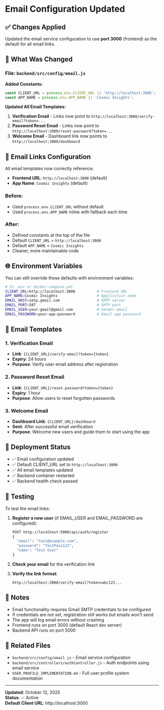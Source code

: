 # Email Configuration Updated

## ✅ Changes Applied

Updated the email service configuration to use **port 3000** (frontend) as the default for all email links.

## 🔧 What Was Changed

### File: `backend/src/config/email.js`

**Added Constants:**
```javascript
const CLIENT_URL = process.env.CLIENT_URL || 'http://localhost:3000';
const APP_NAME = process.env.APP_NAME || 'Cosmic Insights';
```

**Updated All Email Templates:**
1. **Verification Email** - Links now point to `http://localhost:3000/verify-email?token=...`
2. **Password Reset Email** - Links now point to `http://localhost:3000/reset-password?token=...`
3. **Welcome Email** - Dashboard link now points to `http://localhost:3000/dashboard`

## 📧 Email Links Configuration

All email templates now correctly reference:
- **Frontend URL**: `http://localhost:3000` (default)
- **App Name**: `Cosmic Insights` (default)

### Before:
- Used `process.env.CLIENT_URL` without default
- Used `process.env.APP_NAME` inline with fallback each time

### After:
- Defined constants at the top of the file
- Default `CLIENT_URL` = `http://localhost:3000`
- Default `APP_NAME` = `Cosmic Insights`
- Cleaner, more maintainable code

## 🌐 Environment Variables

You can still override these defaults with environment variables:

```bash
# In .env or docker-compose.yml
CLIENT_URL=http://localhost:3000          # Frontend URL
APP_NAME=Cosmic Insights                  # Application name
EMAIL_HOST=smtp.gmail.com                 # SMTP server
EMAIL_PORT=587                            # SMTP port
EMAIL_USER=your-gmail@gmail.com           # Sender email
EMAIL_PASSWORD=your-app-password          # Gmail app password
```

## 📨 Email Templates

### 1. Verification Email
- **Link**: `{CLIENT_URL}/verify-email?token={token}`
- **Expiry**: 24 hours
- **Purpose**: Verify user email address after registration

### 2. Password Reset Email
- **Link**: `{CLIENT_URL}/reset-password?token={token}`
- **Expiry**: 1 hour
- **Purpose**: Allow users to reset forgotten passwords

### 3. Welcome Email
- **Dashboard Link**: `{CLIENT_URL}/dashboard`
- **Sent**: After successful email verification
- **Purpose**: Welcome new users and guide them to start using the app

## 🚀 Deployment Status

- ✅ Email configuration updated
- ✅ Default CLIENT_URL set to `http://localhost:3000`
- ✅ All email templates updated
- ✅ Backend container restarted
- ✅ Backend health check passed

## 🧪 Testing

To test the email links:

1. **Register a new user** (if EMAIL_USER and EMAIL_PASSWORD are configured):
   ```bash
   POST http://localhost:5000/api/auth/register
   {
     "email": "test@example.com",
     "password": "TestPass123",
     "name": "Test User"
   }
   ```

2. **Check your email** for the verification link

3. **Verify the link format**:
   ```
   http://localhost:3000/verify-email?token=abc123...
   ```

## 📝 Notes

- Email functionality requires Gmail SMTP credentials to be configured
- If credentials are not set, registration still works but emails won't send
- The app will log email errors without crashing
- Frontend runs on port 3000 (default React dev server)
- Backend API runs on port 5000

## 🔗 Related Files

- `backend/src/config/email.js` - Email service configuration
- `backend/src/controllers/authController.js` - Auth endpoints using email service
- `USER_PROFILE_IMPLEMENTATION.md` - Full user profile system documentation

---

**Updated**: October 12, 2025  
**Status**: ✅ Active  
**Default Client URL**: http://localhost:3000
